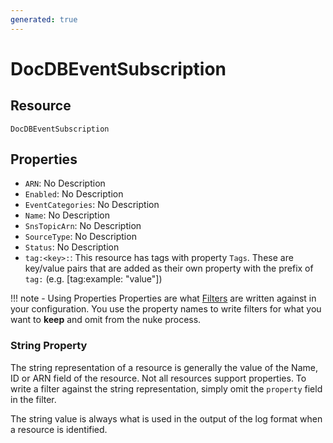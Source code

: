 ```yaml
---
generated: true
---
```


# DocDBEventSubscription


## Resource

```text
DocDBEventSubscription
```

## Properties


- `ARN`: No Description
- `Enabled`: No Description
- `EventCategories`: No Description
- `Name`: No Description
- `SnsTopicArn`: No Description
- `SourceType`: No Description
- `Status`: No Description
- `tag:<key>:`: This resource has tags with property `Tags`. These are key/value pairs that are
	added as their own property with the prefix of `tag:` (e.g. [tag:example: "value"]) 

!!! note - Using Properties
    Properties are what [Filters](../config-filtering.md) are written against in your configuration. You use the property
    names to write filters for what you want to **keep** and omit from the nuke process.

### String Property

The string representation of a resource is generally the value of the Name, ID or ARN field of the resource. Not all
resources support properties. To write a filter against the string representation, simply omit the `property` field in
the filter.

The string value is always what is used in the output of the log format when a resource is identified.

